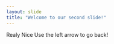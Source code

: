 ```yaml
---
layout: slide
title: "Welcome to our second slide!"
---
```

Realy Nice
Use the left arrow to go back!
